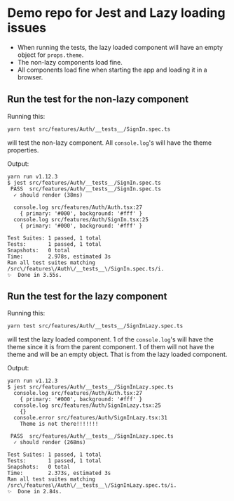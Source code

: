 # Demo repo for Jest and Lazy loading issues

* When running the tests, the lazy loaded component will have an empty object for `props.theme`.
* The non-lazy components load fine.
* All components load fine when starting the app and loading it in a browser.

## Run the test for the non-lazy component

Running this:

```sh
yarn test src/features/Auth/__tests__/SignIn.spec.ts
```

will test the non-lazy component.  All `console.log`'s will have the theme properties.

Output:

```
yarn run v1.12.3
$ jest src/features/Auth/__tests__/SignIn.spec.ts
 PASS  src/features/Auth/__tests__/SignIn.spec.ts
  ✓ should render (38ms)

  console.log src/features/Auth/Auth.tsx:27
    { primary: '#000', background: '#fff' }
  console.log src/features/Auth/SignIn.tsx:25
    { primary: '#000', background: '#fff' }

Test Suites: 1 passed, 1 total
Tests:       1 passed, 1 total
Snapshots:   0 total
Time:        2.978s, estimated 3s
Ran all test suites matching /src\/features\/Auth\/__tests__\/SignIn.spec.ts/i.
✨  Done in 3.55s.
```

## Run the test for the lazy component

Running this:

```sh
yarn test src/features/Auth/__tests__/SignInLazy.spec.ts
```

will test the lazy loaded component.  1 of the `console.log`'s will have the theme since it is from the parent component.  1 of them will not have the theme and will be an empty object.  That is from the lazy loaded component.

Output:

```
yarn run v1.12.3
$ jest src/features/Auth/__tests__/SignInLazy.spec.ts
  console.log src/features/Auth/Auth.tsx:27
    { primary: '#000', background: '#fff' }
  console.log src/features/Auth/SignInLazy.tsx:25
    {}
  console.error src/features/Auth/SignInLazy.tsx:31
    Theme is not there!!!!!!!

 PASS  src/features/Auth/__tests__/SignInLazy.spec.ts
  ✓ should render (268ms)

Test Suites: 1 passed, 1 total
Tests:       1 passed, 1 total
Snapshots:   0 total
Time:        2.373s, estimated 3s
Ran all test suites matching /src\/features\/Auth\/__tests__\/SignInLazy.spec.ts/i.
✨  Done in 2.84s.
```
